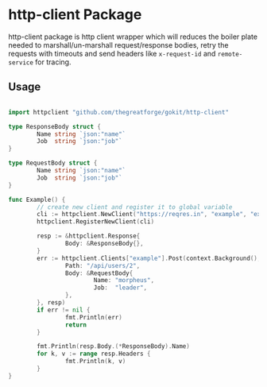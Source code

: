 # http-client Package

http-client package is http client wrapper which will reduces the boiler plate needed to
marshall/un-marshall request/response bodies, retry the requests with timeouts and send headers like
`x-request-id` and `remote-service` for tracing.

## Usage


```go

import httpclient "github.com/thegreatforge/gokit/http-client"

type ResponseBody struct {
        Name string `json:"name"`
        Job  string `json:"job"`
}

type RequestBody struct {
        Name string `json:"name"`
        Job  string `json:"job"`
}

func Example() {
        // create new client and register it to global variable
        cli := httpclient.NewClient("https://reqres.in", "example", "example-service", 5, 3, 1, zap.New())
        httpclient.RegisterNewClient(cli)

        resp := &httpclient.Response{
                Body: &ResponseBody{},
        }
        err := httpclient.Clients["example"].Post(context.Background(), httpclient.Request{
                Path: "/api/users/2",
                Body: &RequestBody{
                        Name: "morpheus",
                        Job:  "leader",
                },
        }, resp)
        if err != nil {
                fmt.Println(err)
                return
        }

        fmt.Println(resp.Body.(*ResponseBody).Name)
        for k, v := range resp.Headers {
                fmt.Println(k, v)
        }
}
```